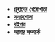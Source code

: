 * **[প্রহ্লাদের খেরোখাতা](/)**
* **[সংগ্রহশালা](collections/)**
* **[বইপত্র](books/)**
* **[আমার সম্পর্কে](about/)**

